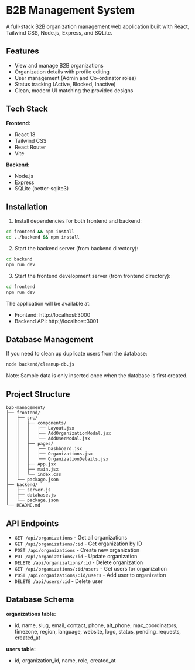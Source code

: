 # B2B Management System

A full-stack B2B organization management web application built with React, Tailwind CSS, Node.js, Express, and SQLite.

## Features

- View and manage B2B organizations
- Organization details with profile editing
- User management (Admin and Co-ordinator roles)
- Status tracking (Active, Blocked, Inactive)
- Clean, modern UI matching the provided designs

## Tech Stack

**Frontend:**
- React 18
- Tailwind CSS
- React Router
- Vite

**Backend:**
- Node.js
- Express
- SQLite (better-sqlite3)

## Installation

1. Install dependencies for both frontend and backend:
```bash
cd frontend && npm install
cd ../backend && npm install
```

2. Start the backend server (from backend directory):
```bash
cd backend
npm run dev
```

3. Start the frontend development server (from frontend directory):
```bash
cd frontend
npm run dev
```

The application will be available at:
- Frontend: http://localhost:3000
- Backend API: http://localhost:3001

## Database Management

If you need to clean up duplicate users from the database:
```bash
node backend/cleanup-db.js
```

Note: Sample data is only inserted once when the database is first created.

## Project Structure

```
b2b-management/
├── frontend/
│   ├── src/
│   │   ├── components/
│   │   │   ├── Layout.jsx
│   │   │   ├── AddOrganizationModal.jsx
│   │   │   └── AddUserModal.jsx
│   │   ├── pages/
│   │   │   ├── Dashboard.jsx
│   │   │   ├── Organizations.jsx
│   │   │   └── OrganizationDetails.jsx
│   │   ├── App.jsx
│   │   ├── main.jsx
│   │   └── index.css
│   └── package.json
├── backend/
│   ├── server.js
│   ├── database.js
│   └── package.json
└── README.md
```

## API Endpoints

- `GET /api/organizations` - Get all organizations
- `GET /api/organizations/:id` - Get organization by ID
- `POST /api/organizations` - Create new organization
- `PUT /api/organizations/:id` - Update organization
- `DELETE /api/organizations/:id` - Delete organization
- `GET /api/organizations/:id/users` - Get users for organization
- `POST /api/organizations/:id/users` - Add user to organization
- `DELETE /api/users/:id` - Delete user

## Database Schema

**organizations table:**
- id, name, slug, email, contact, phone, alt_phone, max_coordinators, timezone, region, language, website, logo, status, pending_requests, created_at

**users table:**
- id, organization_id, name, role, created_at
